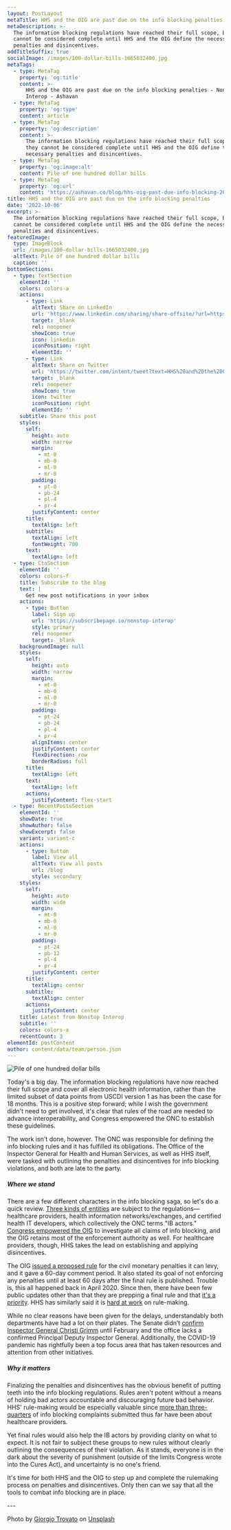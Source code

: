 ```yaml
---
layout: PostLayout
metaTitle: HHS and the OIG are past due on the info blocking penalties - Nonstop Interop
metaDescription: >-
  The information blocking regulations have reached their full scope, but they
  cannot be considered complete until HHS and the OIG define the necessary
  penalties and disincentives.
addTitleSuffix: true
socialImage: /images/100-dollar-bills-1665032400.jpg
metaTags:
  - type: MetaTag
    property: 'og:title'
    content: >-
      HHS and the OIG are past due on the info blocking penalties - Nonstop
      Interop - Ashavan
  - type: MetaTag
    property: 'og:type'
    content: article
  - type: MetaTag
    property: 'og:description'
    content: >-
      The information blocking regulations have reached their full scope, but
      they cannot be considered complete until HHS and the OIG define the
      necessary penalties and disincentives.
  - type: MetaTag
    property: 'og:image:alt'
    content: Pile of one hundred dollar bills
  - type: MetaTag
    property: 'og:url'
    content: 'https://ashavan.co/blog/hhs-oig-past-due-info-blocking-20221006'
title: HHS and the OIG are past due on the info blocking penalties
date: '2022-10-06'
excerpt: >-
  The information blocking regulations have reached their full scope, but they
  cannot be considered complete until HHS and the OIG define the necessary
  penalties and disincentives.
featuredImage:
  type: ImageBlock
  url: /images/100-dollar-bills-1665032400.jpg
  altText: Pile of one hundred dollar bills
  caption: ''
bottomSections:
  - type: TextSection
    elementId: ''
    colors: colors-a
    actions:
      - type: Link
        altText: Share on LinkedIn
        url: 'https://www.linkedin.com/sharing/share-offsite/?url=https%3A%2F%2Fashavan.co%2Fblog%2Fhhs-oig-past-due-info-blocking-20221006'
        target: _blank
        rel: noopener
        showIcon: true
        icon: linkedin
        iconPosition: right
        elementId: ''
      - type: Link
        altText: Share on Twitter
        url: 'https://twitter.com/intent/tweet?text=HHS%20and%20the%20OIG%20are%20past%20due%20on%20the%20info%20blocking%20penalties%20-%20Nonstop%20Interop&url=https%3A%2F%2Fashavan.co%2Fblog%2Fhhs-oig-past-due-info-blocking-20221006'
        target: _blank
        rel: noopener
        showIcon: true
        icon: twitter
        iconPosition: right
        elementId: ''
    subtitle: Share this post
    styles:
      self:
        height: auto
        width: narrow
        margin:
          - mt-0
          - mb-0
          - ml-0
          - mr-0
        padding:
          - pt-0
          - pb-24
          - pl-4
          - pr-4
        justifyContent: center
      title:
        textAlign: left
      subtitle:
        textAlign: left
        fontWeight: 700
      text:
        textAlign: left
  - type: CtaSection
    elementId: ''
    colors: colors-f
    title: Subscribe to the blog
    text: |
      Get new post notifications in your inbox
    actions:
      - type: Button
        label: Sign up
        url: 'https://subscribepage.io/nonstop-interop'
        style: primary
        rel: noopener
        target: _blank
    backgroundImage: null
    styles:
      self:
        height: auto
        width: narrow
        margin:
          - mt-0
          - mb-0
          - ml-0
          - mr-0
        padding:
          - pt-24
          - pb-24
          - pl-4
          - pr-4
        alignItems: center
        justifyContent: center
        flexDirection: row
        borderRadius: full
      title:
        textAlign: left
      text:
        textAlign: left
      actions:
        justifyContent: flex-start
  - type: RecentPostsSection
    elementId: ''
    showDate: true
    showAuthor: false
    showExcerpt: false
    variant: variant-c
    actions:
      - type: Button
        label: View all
        altText: View all posts
        url: /blog
        style: secondary
    styles:
      self:
        height: auto
        width: wide
        margin:
          - mt-0
          - mb-0
          - ml-0
          - mr-0
        padding:
          - pt-24
          - pb-12
          - pl-4
          - pr-4
        justifyContent: center
      title:
        textAlign: center
      subtitle:
        textAlign: center
      actions:
        justifyContent: center
    title: Latest from Nonstop Interop
    subtitle: ''
    colors: colors-a
    recentCount: 3
elementId: postContent
author: content/data/team/person.json
---
```

![Pile of one hundred dollar bills](/images/100-dollar-bills-1665032400.jpg)

Today's a big day. The information blocking regulations have now reached their full scope and cover all electronic health information, rather than the limited subset of data points from USCDI version 1 as has been the case for 18 months. This is a positive step forward; while I wish the government didn't need to get involved, it's clear that rules of the road are needed to advance interoperability, and Congress empowered the ONC to establish these guidelines.

The work isn't done, however. The ONC was responsible for defining the info blocking rules and it has fulfilled its obligations. The Office of the Inspector General for Health and Human Services, as well as HHS itself, were tasked with outlining the penalties and disincentives for info blocking violations, and both are late to the party.

##### Where we stand

There are a few different characters in the info blocking saga, so let's do a quick review. [Three kinds of entities](https://www.healthit.gov/sites/default/files/page2/2020-03/InformationBlockingActors.pdf) are subject to the regulations—healthcare providers, health information networks/exchanges, and certified health IT developers, which collectively the ONC terms "IB actors." [Congress empowered the OIG](https://www.healthit.gov/sites/default/files/page2/2021-11/Information-Blocking-Portal-Process.pdf) to investigate all claims of info blocking, and the OIG retains most of the enforcement authority as well. For healthcare providers, though, HHS takes the lead on establishing and applying disincentives.

The OIG [issued a proposed rule](https://oig.hhs.gov/newsroom/news-releases/2020/infoblocking.asp) for the civil monetary penalties it can levy, and it gave a 60-day comment period. It also stated its goal of not enforcing any penalties until at least 60 days after the final rule is published. Trouble is, this all happened back in April 2020. Since then, there have been few public updates other than that they are prepping a final rule and that [it's a priority](https://oig.hhs.gov/documents/speeches/314/hcca-04292021-handout.pdf). HHS has similarly said it is [hard at work](https://www.healthcareitnews.com/news/hhs-secretary-cures-act-enforcement-long-overdue) on rule-making.

While no clear reasons have been given for the delays, understandably both departments have had a lot on their plates. The Senate didn’t [confirm Inspector General Christi Grimm](https://www.congress.gov/nomination/117th-congress/750) until February and the office lacks a confirmed Principal Deputy Inspector General. Additionally, the COVID-19 pandemic has rightfully been a top focus area that has taken resources and attention from other initiatives.

##### Why it matters

Finalizing the penalties and disincentives has the obvious benefit of putting teeth into the info blocking regulations. Rules aren't potent without a means of holding bad actors accountable and discouraging future bad behavior. HHS' rule-making would be especially valuable since [more than three-quarters](https://www.healthit.gov/data/quickstats/information-blocking-claims-numbers) of info blocking complaints submitted thus far have been about healthcare providers.

Yet final rules would also help the IB actors by providing clarity on what to expect. It is not fair to subject these groups to new rules without clearly outlining the consequences of their violation. As it stands, everyone is in the dark about the severity of punishment (outside of the limits Congress wrote into the Cures Act), and uncertainty is no one's friend.

It's time for both HHS and the OIG to step up and complete the rulemaking process on penalties and disincentives. Only then can we say that all the tools to combat info blocking are in place.

\---

Photo by [Giorgio Trovato](https://unsplash.com/@giorgiotrovato) on [Unsplash](https://unsplash.com)
